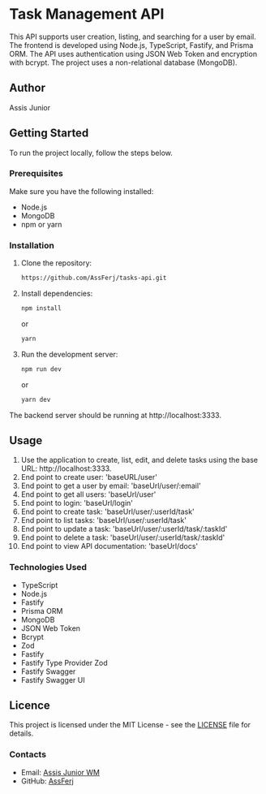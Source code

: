 # Task Management API

This API supports user creation, listing, and searching for a user by email. The frontend is developed using Node.js, TypeScript, Fastify, and Prisma ORM. The API uses authentication using JSON Web Token and encryption with bcrypt. The project uses a non-relational database (MongoDB).

## Author
Assis Junior

## Getting Started

To run the project locally, follow the steps below.

### Prerequisites

Make sure you have the following installed:

- Node.js
- MongoDB
- npm or yarn

### Installation

1. Clone the repository:

    ```bash
    https://github.com/AssFerj/tasks-api.git
    ```

2. Install dependencies:

    ```bash
    npm install
    ```

    or

    ```bash
    yarn
    ```

3. Run the development server:

    ```bash
    npm run dev
    ```

    or

    ```bash
    yarn dev
    ```

The backend server should be running at http://localhost:3333.

## Usage

1. Use the application to create, list, edit, and delete tasks using the base URL: http://localhost:3333.
2. End point to create user: 'baseURL/user'
3. End point to get a user by email: 'baseUrl/user/:email'
4. End point to get all users: 'baseUrl/user'
5. End point to login: 'baseUrl/login'
6. End point to create task: 'baseUrl/user/:userId/task'
7. End point to list tasks: 'baseUrl/user/:userId/task'
8. End point to update a task: 'baseUrl/user/:userId/task/:taskId'
9. End point to delete a task: 'baseUrl/user/:userId/task/:taskId'
10. End point to view API documentation: 'baseUrl/docs'

### Technologies Used

- TypeScript
- Node.js
- Fastify
- Prisma ORM
- MongoDB
- JSON Web Token
- Bcrypt
- Zod
- Fastify
- Fastify Type Provider Zod
- Fastify Swagger
- Fastify Swagger UI

## Licence

This project is licensed under the MIT License - see the [LICENSE](https://opensource.org/licenses/MIT) file for details.

### Contacts

- Email: [Assis Junior WM](mailto:assisjuniorwm@gmail.com)
- GitHub: [AssFerj](https://github.com/AssFerj)